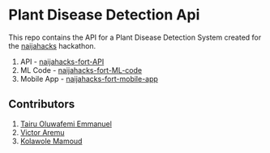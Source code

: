# Plant Disease Detection Api

This repo contains the API for a Plant Disease Detection System created for the <a href="https://naijahacks.com">naijahacks</a> hackathon.

1. API - <a href="https://github.com/Emmarex/naijahacks-fort-API">naijahacks-fort-API</a>
2. ML Code - <a href="https://github.com/Emmarex/naijahacks-fort-ML-code">naijahacks-fort-ML-code</a>
3. Mobile App - <a href="https://github.com/ahkohd/naijahacks-fort-mobile">naijahacks-fort-mobile-app</a>

## Contributors

1. <a href="https://github.com/Emmarex">Tairu Oluwafemi Emmanuel</a>
2. <a href="https://github.com/ahkohd">Victor Aremu</a>
3. <a href="https://github.com/tim-kol">Kolawole Mamoud</a>

